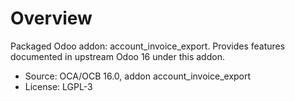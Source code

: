 # Overview

Packaged Odoo addon: account_invoice_export. Provides features documented in upstream Odoo 16 under this addon.

- Source: OCA/OCB 16.0, addon account_invoice_export
- License: LGPL-3
